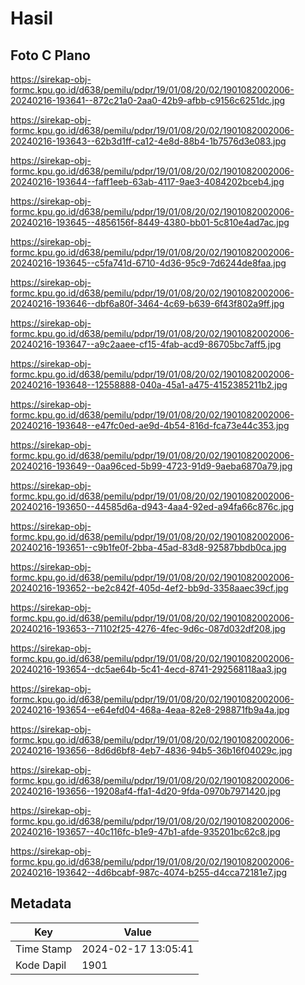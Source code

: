 # Hasil

## Foto C Plano

https://sirekap-obj-formc.kpu.go.id/d638/pemilu/pdpr/19/01/08/20/02/1901082002006-20240216-193641--872c21a0-2aa0-42b9-afbb-c9156c6251dc.jpg

https://sirekap-obj-formc.kpu.go.id/d638/pemilu/pdpr/19/01/08/20/02/1901082002006-20240216-193643--62b3d1ff-ca12-4e8d-88b4-1b7576d3e083.jpg

https://sirekap-obj-formc.kpu.go.id/d638/pemilu/pdpr/19/01/08/20/02/1901082002006-20240216-193644--faff1eeb-63ab-4117-9ae3-4084202bceb4.jpg

https://sirekap-obj-formc.kpu.go.id/d638/pemilu/pdpr/19/01/08/20/02/1901082002006-20240216-193645--4856156f-8449-4380-bb01-5c810e4ad7ac.jpg

https://sirekap-obj-formc.kpu.go.id/d638/pemilu/pdpr/19/01/08/20/02/1901082002006-20240216-193645--c5fa741d-6710-4d36-95c9-7d6244de8faa.jpg

https://sirekap-obj-formc.kpu.go.id/d638/pemilu/pdpr/19/01/08/20/02/1901082002006-20240216-193646--dbf6a80f-3464-4c69-b639-6f43f802a9ff.jpg

https://sirekap-obj-formc.kpu.go.id/d638/pemilu/pdpr/19/01/08/20/02/1901082002006-20240216-193647--a9c2aaee-cf15-4fab-acd9-86705bc7aff5.jpg

https://sirekap-obj-formc.kpu.go.id/d638/pemilu/pdpr/19/01/08/20/02/1901082002006-20240216-193648--12558888-040a-45a1-a475-4152385211b2.jpg

https://sirekap-obj-formc.kpu.go.id/d638/pemilu/pdpr/19/01/08/20/02/1901082002006-20240216-193648--e47fc0ed-ae9d-4b54-816d-fca73e44c353.jpg

https://sirekap-obj-formc.kpu.go.id/d638/pemilu/pdpr/19/01/08/20/02/1901082002006-20240216-193649--0aa96ced-5b99-4723-91d9-9aeba6870a79.jpg

https://sirekap-obj-formc.kpu.go.id/d638/pemilu/pdpr/19/01/08/20/02/1901082002006-20240216-193650--44585d6a-d943-4aa4-92ed-a94fa66c876c.jpg

https://sirekap-obj-formc.kpu.go.id/d638/pemilu/pdpr/19/01/08/20/02/1901082002006-20240216-193651--c9b1fe0f-2bba-45ad-83d8-92587bbdb0ca.jpg

https://sirekap-obj-formc.kpu.go.id/d638/pemilu/pdpr/19/01/08/20/02/1901082002006-20240216-193652--be2c842f-405d-4ef2-bb9d-3358aaec39cf.jpg

https://sirekap-obj-formc.kpu.go.id/d638/pemilu/pdpr/19/01/08/20/02/1901082002006-20240216-193653--71102f25-4276-4fec-9d6c-087d032df208.jpg

https://sirekap-obj-formc.kpu.go.id/d638/pemilu/pdpr/19/01/08/20/02/1901082002006-20240216-193654--dc5ae64b-5c41-4ecd-8741-292568118aa3.jpg

https://sirekap-obj-formc.kpu.go.id/d638/pemilu/pdpr/19/01/08/20/02/1901082002006-20240216-193654--e64efd04-468a-4eaa-82e8-298871fb9a4a.jpg

https://sirekap-obj-formc.kpu.go.id/d638/pemilu/pdpr/19/01/08/20/02/1901082002006-20240216-193656--8d6d6bf8-4eb7-4836-94b5-36b16f04029c.jpg

https://sirekap-obj-formc.kpu.go.id/d638/pemilu/pdpr/19/01/08/20/02/1901082002006-20240216-193656--19208af4-ffa1-4d20-9fda-0970b7971420.jpg

https://sirekap-obj-formc.kpu.go.id/d638/pemilu/pdpr/19/01/08/20/02/1901082002006-20240216-193657--40c116fc-b1e9-47b1-afde-935201bc62c8.jpg

https://sirekap-obj-formc.kpu.go.id/d638/pemilu/pdpr/19/01/08/20/02/1901082002006-20240216-193642--4d6bcabf-987c-4074-b255-d4cca72181e7.jpg


## Metadata

| Key        | Value               |
| ---------- | ------------------- |
| Time Stamp | 2024-02-17 13:05:41 |
| Kode Dapil | 1901                |



